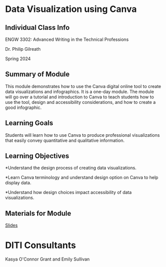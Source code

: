 <h1>Data Visualization using Canva</h1>

<h2>Individual Class Info</h2>

ENGW 3302: Advanced Writing in the Technical Professions

Dr. Philip Gilreath

Spring 2024

<h2>Summary of Module</h2>

This module demonstrates how to use the Canva digital online tool to create data visualizations and infographics. It is a one-day module. The module will go over a tutorial and introduction to Canva to teach students how to use the tool, design and accessibility considerations, and how to create a good infographic. 

<h2>Learning Goals</h2>

Students will learn how to use Canva to produce professional visualizations that easily convey quantitative and qualitative information.

<h2>Learning Objectives</h2>

*Understand the design process of creating data visualizations.

*Learn Canva terminology and understand design option on Canva to help display data.

*Understand how design choices impact accessibility of data visualizations.

<h2>Materials for Module</h2>


[Slides](https://github.com/NULabNortheastern/digitalassignmentshowcase/blob/f6c3945f8b9670be64c9b197befbb05f2f956fa7/data-visualization/sp24-gilreath-engw3302-infographics/SP24-Gilreath-Canva-Slides.pdf)


<h1>DITI Consultants</h1>

Kasya O'Connor Grant and Emily Sullivan
